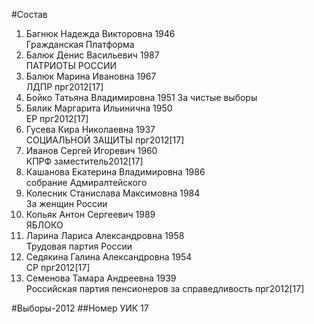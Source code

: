 #Состав
1. Багнюк Надежда Викторовна 1946   
    Гражданская Платформа
2. Балюк Денис Васильевич 1987   
    ПАТРИОТЫ РОССИИ
3. Балюк Марина Ивановна 1967   
    ЛДПР
    прг2012[17]
4. Бойко Татьяна Владимировна 1951
    За чистые выборы
5. Бялик Маргарита Ильинична 1950   
    ЕР
    прг2012[17]
6. Гусева Кира Николаевна 1937   
    СОЦИАЛЬНОЙ ЗАЩИТЫ
    прг2012[17]
7. Иванов Сергей Игоревич 1960   
    КПРФ
    заместитель2012[17]
8. Кашанова Екатерина Владимировна 1986   
    собрание Адмиралтейского
9. Колесник Станислава Максимовна 1984   
    За женщин России
10. Копьяк Антон Сергеевич 1989   
    ЯБЛОКО
11. Ларина Лариса Александровна 1958   
    Трудовая партия России
12. Седякина Галина Александровна 1954   
    СР
    прг2012[17]
13. Семенова Тамара Андреевна 1939   
    Российская партия пенсионеров за справедливость
    прг2012[17]

#Выборы-2012
##Номер УИК
17